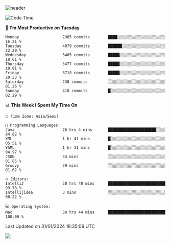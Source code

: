 ![header](https://capsule-render.vercel.app/api?type=Egg&color=timeAuto&height=300&section=header&text=PoPo&fontSize=90&animation=fadeIn)

  <!--START_SECTION:waka-->
![Code Time](http://img.shields.io/badge/Code%20Time-1%2C438%20hrs%2011%20mins-blue)

📅 **I'm Most Productive on Tuesday** 

```text
Monday                   2965 commits        ████░░░░░░░░░░░░░░░░░░░░░   16.21 % 
Tuesday                  4079 commits        ██████░░░░░░░░░░░░░░░░░░░   22.30 % 
Wednesday                3405 commits        █████░░░░░░░░░░░░░░░░░░░░   18.61 % 
Thursday                 3477 commits        █████░░░░░░░░░░░░░░░░░░░░   19.01 % 
Friday                   3718 commits        █████░░░░░░░░░░░░░░░░░░░░   20.33 % 
Saturday                 230 commits         ░░░░░░░░░░░░░░░░░░░░░░░░░   01.26 % 
Sunday                   418 commits         █░░░░░░░░░░░░░░░░░░░░░░░░   02.29 % 
```


📊 **This Week I Spent My Time On** 

```text
🕑︎ Time Zone: Asia/Seoul

💬 Programming Languages: 
Java                     26 hrs 4 mins       █████████████████████░░░░   84.82 % 
XML                      1 hr 41 mins        █░░░░░░░░░░░░░░░░░░░░░░░░   05.51 % 
YAML                     1 hr 31 mins        █░░░░░░░░░░░░░░░░░░░░░░░░   04.97 % 
JSON                     34 mins             ░░░░░░░░░░░░░░░░░░░░░░░░░   01.85 % 
Groovy                   29 mins             ░░░░░░░░░░░░░░░░░░░░░░░░░   01.62 % 

🔥 Editors: 
IntelliJ                 30 hrs 40 mins      █████████████████████████   99.78 % 
Intellijidea             3 mins              ░░░░░░░░░░░░░░░░░░░░░░░░░   00.22 % 

💻 Operating System: 
Mac                      30 hrs 44 mins      █████████████████████████   100.00 % 
```


 Last Updated on 31/01/2024 18:35:09 UTC
<!--END_SECTION:waka-->



<img src="https://capsule-render.vercel.app/api?type=Egg&color=timeAuto&height=300&section=footer&text=PoPo&fontSize=90&animation=fadeIn&reversal=true" />
